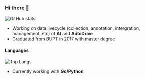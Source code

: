 ### Hi there 👋

![GitHub stats](https://github-readme-stats.vercel.app/api?username=dxsooo&show_icons=true&include_all_commits=true&count_private=true&hide=prs,contribs)

- Working on data livecycle (collection, annotation, intergration, management, etc) of **AI** and **AutoDrive**
- Graduated from BUPT in 2017 with master degree

#### Languages


<!--
**dxsooo/dxsooo** is a ✨ _special_ ✨ repository because its `README.md` (this file) appears on your GitHub profile.

Here are some ideas to get you started:

- 🔭 I’m currently working on ...
- 🌱 I’m currently learning ...
- 👯 I’m looking to collaborate on ...
- 🤔 I’m looking for help with ...
- 💬 Ask me about ...
- 📫 How to reach me: ...
- 😄 Pronouns: ...
- ⚡ Fun fact: ...
-->


![Top Langs](https://github-readme-stats.vercel.app/api/top-langs/?username=dxsooo&layout=compact&langs_count=6)

- Currently working with **Go/Python**

